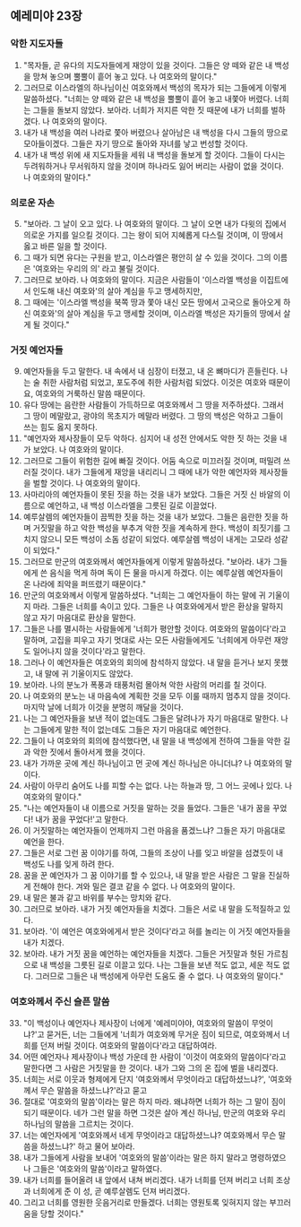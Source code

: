 ## 예레미야 23장

### 악한 지도자들
1. "목자들, 곧 유다의 지도자들에게 재앙이 있을 것이다. 그들은 양 떼와 같은 내 백성을 망쳐 놓으며 뿔뿔이 흩어 놓고 있다. 나 여호와의 말이다."
2. 그러므로 이스라엘의 하나님이신 여호와께서 백성의 목자가 되는 그들에게 이렇게 말씀하셨다. "너희는 양 떼와 같은 내 백성을 뿔뿔이 흩어 놓고 내쫓아 버렸다. 너희는 그들을 돌보지 않았다. 보아라. 너희가 저지른 악한 짓 때문에 내가 너희를 벌하겠다. 나 여호와의 말이다.
3. 내가 내 백성을 여러 나라로 쫓아 버렸으나 살아남은 내 백성을 다시 그들의 땅으로 모아들이겠다. 그들은 자기 땅으로 돌아와 자녀를 낳고 번성할 것이다.
4. 내가 내 백성 위에 새 지도자들을 세워 내 백성을 돌보게 할 것이다. 그들이 다시는 두려워하거나 무서워하지 않을 것이며 하나라도 잃어 버리는 사람이 없을 것이다. 나 여호와의 말이다."
### 의로운 자손
5. "보아라. 그 날이 오고 있다. 나 여호와의 말이다. 그 날이 오면 내가 다윗의 집에서 의로운 가지를 일으킬 것이다. 그는 왕이 되어 지혜롭게 다스릴 것이며, 이 땅에서 옳고 바른 일을 할 것이다.
6. 그 때가 되면 유다는 구원을 받고, 이스라엘은 평안히 살 수 있을 것이다. 그의 이름은 '여호와는 우리의 의' 라고 불릴 것이다.
7. 그러므로 보아라. 나 여호와의 말이다. 지금은 사람들이 '이스라엘 백성을 이집트에서 인도해 내신 여호와'의 살아 계심을 두고 맹세하지만,
8. 그 때에는 '이스라엘 백성을 북쪽 땅과 쫓아 내신 모든 땅에서 고국으로 돌아오게 하신 여호와'의 살아 계심을 두고 맹세할 것이며, 이스라엘 백성은 자기들의 땅에서 살게 될 것이다."
### 거짓 예언자들
9. 예언자들을 두고 말한다. 내 속에서 내 심장이 터졌고, 내 온 뼈마디가 흔들린다. 나는 술 취한 사람처럼 되었고, 포도주에 취한 사람처럼 되었다. 이것은 여호와 때문이요, 여호와의 거룩하신 말씀 때문이다.
10. 유다 땅에는 음란한 사람들이 가득하므로 여호와께서 그 땅을 저주하셨다. 그래서 그 땅이 메말랐고, 광야의 목초지가 메말라 버렸다. 그 땅의 백성은 악하고 그들이 쓰는 힘도 옳지 못하다.
11. "예언자와 제사장들이 모두 악하다. 심지어 내 성전 안에서도 악한 짓 하는 것을 내가 보았다. 나 여호와의 말이다.
12. 그러므로 그들이 위험한 길에 빠질 것이다. 어둠 속으로 미끄러질 것이며, 떠밀려 쓰러질 것이다. 내가 그들에게 재앙을 내리리니 그 때에 내가 악한 예언자와 제사장들을 벌할 것이다. 나 여호와의 말이다.
13. 사마리아의 예언자들이 못된 짓을 하는 것을 내가 보았다. 그들은 거짓 신 바알의 이름으로 예언하고, 내 백성 이스라엘을 그릇된 길로 이끌었다.
14. 예루살렘의 예언자들이 끔찍한 짓을 하는 것을 내가 보았다. 그들은 음란한 짓을 하며 거짓말을 하고 악한 백성을 부추겨 악한 짓을 계속하게 한다. 백성이 죄짓기를 그치지 않으니 모든 백성이 소돔 성같이 되었다. 예루살렘 백성이 내게는 고모라 성같이 되었다."
15. 그러므로 만군의 여호와께서 예언자들에게 이렇게 말씀하셨다. "보아라. 내가 그들에게 쓴 음식을 먹게 하며 독이 든 물을 마시게 하겠다. 이는 예루살렘 예언자들이 온 나라에 죄악을 퍼뜨렸기 때문이다."
16. 만군의 여호와께서 이렇게 말씀하셨다. "너희는 그 예언자들이 하는 말에 귀 기울이지 마라. 그들은 너희를 속이고 있다. 그들은 나 여호와에게서 받은 환상을 말하지 않고 자기 마음대로 환상을 말한다.
17. 그들은 나를 멸시하는 사람들에게 '너희가 평안할 것이다. 여호와의 말씀이다'라고 말하며, 고집을 피우고 자기 멋대로 사는 모든 사람들에게도 '너희에게 아무런 재앙도 일어나지 않을 것이다'라고 말한다.
18. 그러나 이 예언자들은 여호와의 회의에 참석하지 않았다. 내 말을 듣거나 보지 못했고, 내 말에 귀 기울이지도 않았다.
19. 보아라. 나의 분노가 폭풍과 태풍처럼 몰아쳐 악한 사람의 머리를 칠 것이다.
20. 나 여호와의 분노는 내 마음속에 계획한 것을 모두 이룰 때까지 멈추지 않을 것이다. 마지막 날에 너희가 이것을 분명히 깨달을 것이다.
21. 나는 그 예언자들을 보낸 적이 없는데도 그들은 달려나가 자기 마음대로 말한다. 나는 그들에게 말한 적이 없는데도 그들은 자기 마음대로 예언한다.
22. 그들이 나 여호와의 회의에 참석했다면, 내 말을 내 백성에게 전하여 그들을 악한 길과 악한 짓에서 돌아서게 했을 것이다.
23. 내가 가까운 곳에 계신 하나님이고 먼 곳에 계신 하나님은 아니더냐? 나 여호와의 말이다.
24. 사람이 아무리 숨어도 나를 피할 수는 없다. 나는 하늘과 땅, 그 어느 곳에나 있다. 나 여호와의 말이다."
25. "나는 예언자들이 내 이름으로 거짓을 말하는 것을 들었다. 그들은 '내가 꿈을 꾸었다! 내가 꿈을 꾸었다!'고 말한다.
26. 이 거짓말하는 예언자들이 언제까지 그런 마음을 품겠느냐? 그들은 자기 마음대로 예언을 한다.
27. 그들은 서로 그런 꿈 이야기를 하여, 그들의 조상이 나를 잊고 바알을 섬겼듯이 내 백성도 나를 잊게 하려 한다.
28. 꿈을 꾼 예언자가 그 꿈 이야기를 할 수 있으나, 내 말을 받은 사람은 그 말을 진실하게 전해야 한다. 겨와 밀은 결코 같을 수 없다. 나 여호와의 말이다.
29. 내 말은 불과 같고 바위를 부수는 망치와 같다.
30. 그러므로 보아라. 내가 거짓 예언자들을 치겠다. 그들은 서로 내 말을 도적질하고 있다.
31. 보아라. '이 예언은 여호와에게서 받은 것이다'라고 혀를 놀리는 이 거짓 예언자들을 내가 치겠다.
32. 보아라. 내가 거짓 꿈을 예언하는 예언자들을 치겠다. 그들은 거짓말과 헛된 가르침으로 내 백성을 그릇된 길로 이끌고 있다. 나는 그들을 보낸 적도 없고, 세운 적도 없다. 그러므로 그들은 내 백성에게 아무런 도움도 줄 수 없다. 나 여호와의 말이다."
### 여호와께서 주신 슬픈 말씀
33. "이 백성이나 예언자나 제사장이 너에게 '예레미야야, 여호와의 말씀이 무엇이냐?'고 묻거든, 너는 그들에게 '너희가 여호와께 무거운 짐이 되므로, 여호와께서 너희를 던져 버릴 것이다. 여호와의 말씀이다'라고 대답하여라.
34. 어떤 예언자나 제사장이나 백성 가운데 한 사람이 '이것이 여호와의 말씀이다'라고 말한다면 그 사람은 거짓말을 한 것이다. 내가 그와 그의 온 집에 벌을 내리겠다.
35. 너희는 서로 이웃과 형제에게 단지 '여호와께서 무엇이라고 대답하셨느냐?', '여호와께서 무슨 말씀을 하셨느냐?'라고 묻고
36. 절대로 '여호와의 말씀'이라는 말은 하지 마라. 왜냐하면 너희가 하는 그 말이 짐이 되기 때문이다. 네가 그런 말을 하면 그것은 살아 계신 하나님, 만군의 여호와 우리 하나님의 말씀을 그르치는 것이다.
37. 너는 예언자에게 '여호와께서 네게 무엇이라고 대답하셨느냐? 여호와께서 무슨 말씀을 하셨느냐?' 하고 물어 보아라.
38. 내가 그들에게 사람을 보내어 '여호와의 말씀'이라는 말은 하지 말라고 명령하였으나 그들은 '여호와의 말씀'이라고 말하였다.
39. 내가 너희를 들어올려 내 앞에서 내쳐 버리겠다. 내가 너희를 던져 버리고 너희 조상과 너희에게 준 이 성, 곧 예루살렘도 던져 버리겠다.
40. 그리고 너희를 영원한 웃음거리로 만들겠다. 너희는 영원토록 잊혀지지 않는 부끄러움을 당할 것이다."